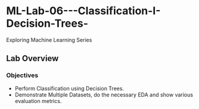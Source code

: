 # ML-Lab-06---Classification-I-Decision-Trees-
Exploring Machine Learning Series

## Lab Overview  
### Objectives

- Perform Classification using Decision Trees.
- Demonstrate Multiple Datasets, do the necessary EDA and show various evaluation metrics.
